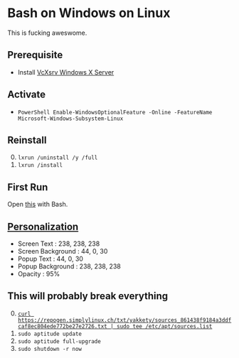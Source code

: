 # Bash on Windows on Linux
This is fucking aweswome.

## Prerequisite
* Install [VcXsrv Windows X Server](https://sourceforge.net/projects/vcxsrv/)

## Activate
* `PowerShell Enable-WindowsOptionalFeature -Online -FeatureName Microsoft-Windows-Subsystem-Linux`

## Reinstall
0. `lxrun /uninstall /y /full`
0. `lxrun /install`

## First Run
Open [this](https://raw.githubusercontent.com/NatoBoram/FirstRun/master/Windows%2010/HowTo/Bash/FirstRun.sh) with Bash.

## [Personalization](http://design.ubuntu.com/brand/colour-palette)
* Screen Text : 238, 238, 238
* Screen Background : 44, 0, 30
* Popup Text : 44, 0, 30
* Popup Background : 238, 238, 238
* Opacity : 95%

## This will probably break everything
0. [`curl https://repogen.simplylinux.ch/txt/yakkety/sources_861438f9184a3ddfcaf8ec804ede772be27e2726.txt | sudo tee /etc/apt/sources.list`](https://repogen.simplylinux.ch/)
0. `sudo aptitude update`
0. `sudo aptitude full-upgrade`
0. `sudo shutdown -r now`
